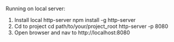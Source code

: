 Running on local server:
1. Install local http-server
npm install -g http-server
2.  Cd to project
cd path/to/your/project_root
http-server -p 8080
3. Open browser and nav to http://localhost:8080
